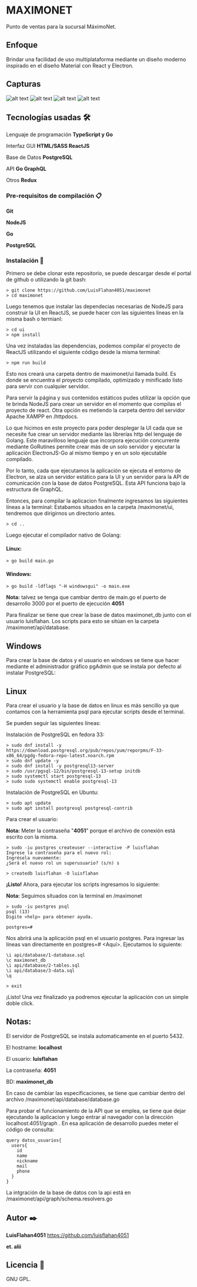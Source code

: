 # MAXIMONET

Punto de ventas para la sucursal MáximoNet.

## Enfoque

Brindar una facilidad de uso multiplataforma mediante un diseño moderno inspirado en el diseño Material con React y Electron.

## Capturas
![alt text](prototype/FramelessV2.png)
![alt text](prototype/FramelessV2Dark.png)
![alt text](prototype/Login.png)
![alt text](prototype/Responsiva.png)

## Tecnologías usadas 🛠️

Lenguaje de programación **TypeScript y Go**

Interfaz GUI **HTML/SASS ReactJS**

Base de Datos **PostgreSQL**

API **Go GraphQL**

Otros **Redux**

### Pre-requisitos de compilación 📋

**Git**

**NodeJS**

**Go**

**PostgreSQL**

### Instalación 🔧

Primero se debe clonar este repositorio, se puede descargar desde el portal de github o utilizando la git bash:
```
> git clone https://github.com/LuisFlahan4051/maximonet
> cd maximonet
```
Luego tenemos que instalar las dependecias necesarias de NodeJS para construir la UI en ReactJS, se puede hacer con las siguientes líneas en la misma bash o termianl:
```
> cd ui
> npm install
```
Una vez instaladas las dependencias, podemos compilar el proyecto de ReactJS utilizando el siguiente código desde la misma terminal:
```
> npm run build
```
Esto nos creará una carpeta dentro de maximonet/ui llamada build. 
Es donde se encuentra el proyecto compilado, optimizado y minificado listo para servir con cualquier servidor.

Para servir la página y sus contenidos estáticos pudes utilizar la opción que te brinda NodeJS para crear un servidor en el momento que compilas el proyecto de react. 
Otra opción es metiendo la carpeta dentro del servidor Apache XAMPP en /httpdocs.

Lo que hicimos en este proyecto para poder desplegar la UI cada que se necesite fue crear un servidor mediante las librerías http del lenguaje de Golang. 
Este maravilloso lenguaje que incorpora ejecución concurrente mediante GoRutines permite crear más de un solo servidor y ejecutar la aplicación ElectronJS-Go al mismo tiempo y en un solo ejecutable compilado.

Por lo tanto, cada que ejecutamos la aplicación se ejecuta el entorno de Electron, se alza un servidor estático para la UI y un servidor para la API de comunicación con la base de datos PostgreSQL. Esta API funciona bajo la estructura de GraphQL.

Entonces, para compilar la aplicacion finalmente ingresamos las siguientes líneas a la terminal:
Estabamos situados en la carpeta /maximonet/ui, tendremos que dirigirnos un directorio antes.
```
> cd ..
```
Luego ejecutar el compilador nativo de Golang:
#### Linux:
```
> go build main.go
```
#### Windows:
```
> go build -ldflags "-H windowsgui" -o main.exe
```
**Nota:** talvez se tenga que cambiar dentro de main.go el puerto de desarrollo 3000 por el puerto de ejecución **4051**

Para finalizar se tiene que crear la base de datos maximonet_db junto con el usuario luisflahan. Los scripts para esto se sitúan en la carpeta /maximonet/api/database.

Windows
--
Para crear la base de datos y el usuario en windows se tiene que hacer mediante el administrador gráfico pgAdmin que se instala por defecto al instalar PostgreSQL:




Linux
--
Para crear el usuario y la base de datos en linux es más sencillo ya que contamos con la herramienta psql para ejecutar scripts desde el terminal. 

Se pueden seguir las siguientes líneas:

Instalación de PostgreSQL en fedora 33:
```
> sudo dnf install -y https://download.postgresql.org/pub/repos/yum/reporpms/F-33-x86_64/pgdg-fedora-repo-latest.noarch.rpm
> sudo dnf update -y
> sudo dnf install -y postgresql13-server
> sudo /usr/pgsql-12/bin/postgresql-13-setup initdb
> sudo systemctl start postgresql-13
> sudo sudo systemctl enable postgresql-13
```
Instalación de PostgreSQL en Ubuntu:
```
> sudo apt update
> sudo apt install postgresql postgresql-contrib
```

Para crear el usuario:

**Nota:** Meter la contraseña "**4051**" porque el archivo de conexión está escrito con la misma.
```
> sudo -iu postgres createuser --interactive -P luisflahan
Ingrese la contraseña para el nuevo rol:
Ingrésela nuevamente:
¿Será el nuevo rol un superusuario? (s/n) s

> createdb luisflahan -O luisflahan
```
**¡Listo!** Ahora, para ejecutar los scripts ingresamos lo siguiente:

**Nota:** Seguimos situados con la terminal en /maximonet
```
> sudo -iu postgres psql
psql (13)
Digite «help» para obtener ayuda.

postgres=# 
```
Nos abrirá una la aplicación psql en el usuario postgres. Para ingresar las líneas van directamente en postgres=# <Aquí>.
Ejecutamos lo siguiente:
```
\i api/database/1-database.sql
\c maximonet_db
\i api/database/2-tables.sql
\i api/database/3-data.sql
\q

> exit
```

¡Listo! Una vez finalizado ya podremos ejecutar la aplicación con un simple doble click.

Notas:
--
El servidor de PostgreSQL se instala automaticamente en el puerto 5432.

El hostname: **localhost**

El usuario: **luisflahan**

La contraseña: **4051**

BD: **maximonet_db**

En caso de cambiar las especificaciones, se tiene que cambiar dentro del archivo /maximonet/api/database/database.go

Para probar el funcionamiento de la API que se emplea, se tiene que dejar ejecutando la aplicacion y luego entrar al navegador con la dirección localhost:4051/graph .
En esa aplicación de desarrollo puedes meter el código de consulta:
```
query datos_usuarios{
  users{
    id
    name
    nickname
    mail
    phone
  }
}
```
La intgración de la base de datos con la api está en /maximonet/api/graph/schema.resolvers.go

## Autor ✒️
**LuisFlahan4051**
https://github.com/luisflahan4051

**et. alii**

## Licencia 📄

GNU GPL.
